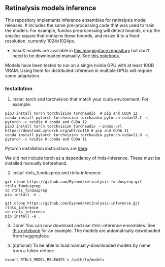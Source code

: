 ## Retinalysis models inference

This repository implements inference ensembles for retinalysis model releases. It includes the same pre-processing code that was used to train the models. For example, fundus preprocessing will detect bounds, crop the smalles square that contains these bounds, and resize it to a fixed resolution, currently 1024x1024px.

- VascX models are available in [this huggingface repository](https://huggingface.co/Eyened/vascx) but don't need to be downloaded manually. See [this notebook](./notebooks/inference.ipynb).

Models have been tested to run on a single nvidia GPU with at least 10GB VRAM. Using them for distributed inference in multiple GPUs will require some adaptation.

### Installation

1. Install torch and torchvision that match your cuda environment. For example:
```
pip3 install torch torchvision torchaudio  # pip and CUDA 12
conda install pytorch torchvision torchaudio pytorch-cuda=12.1 -c pytorch -c nvidia # conda and CUDA 12
pip3 install torch torchvision torchaudio --index-url https://download.pytorch.org/whl/cu118 # pip and CUDA 11
conda install pytorch torchvision torchaudio pytorch-cuda=11.8 -c pytorch -c nvidia # conda and CUDA 11
```

Pytorch installation instructions are [here](https://pytorch.org/get-started/locally/).

We did not include torch as a dependency of rtnls-inference. These must be installed manually beforehand. 

2. Install rtnls_fundusprep and rtnls-inference:

```
git clone https://github.com/Eyened/retinalysis-fundusprep.git rtnls_fundusprep
cd rtnls_fundusprep
pip install -e .

git clone https://github.com/Eyened/retinalysis-inference.git rtnls_inference
cd rtnls_inference
pip install -e .
```

3. Done! You can now download and use rtnls-inference ensembles. See [this notebook](./notebooks/inference.ipynb) for an example. The models are automatically downloaded from huggingface.

4. (optional) To be able to load manually-downloaded models by name from a folder define:

```
export RTNLS_MODEL_RELEASES = /path/to/models
```

